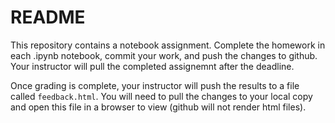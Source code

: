 # README

This repository contains a notebook assignment.
Complete the  homework in each .ipynb notebook, commit your work, and push the changes to github.
Your instructor will pull the completed assignemnt after the deadline.

Once grading is complete, your instructor will push the results to a file called `feedback.html`.
You will need to pull the changes to your local copy and open this file in a browser to view (github will not render html files).
